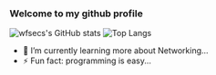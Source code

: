 ### Welcome to my github profile

![wfsecs's GitHub stats](https://github-readme-stats-git-masterrstaa-rickstaa.vercel.app/api?username=wfsec&&show_icons=true&theme=dark)
![Top Langs](https://github-readme-stats-git-masterrstaa-rickstaa.vercel.app/api/top-langs/?username=wfsecs&layout=compact&theme=dark)

- 🌱 I’m currently learning more about Networking...
- ⚡ Fun fact: programming is easy...


